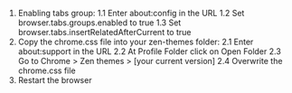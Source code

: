 1. Enabling tabs group:
   1.1 Enter about:config in the URL
   1.2 Set browser.tabs.groups.enabled to true
   1.3 Set browser.tabs.insertRelatedAfterCurrent to true
2. Copy the chrome.css file into your zen-themes folder:
   2.1 Enter about:support in the URL
   2.2 At Profile Folder click on Open Folder
   2.3 Go to Chrome > Zen themes > [your current version]
   2.4 Overwrite the chrome.css file
3. Restart the browser
